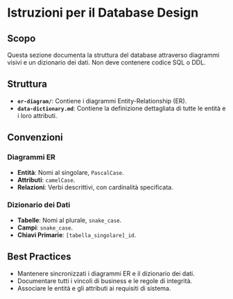 # Istruzioni per il Database Design

## Scopo

Questa sezione documenta la struttura del database attraverso diagrammi visivi e un dizionario dei dati. Non deve contenere codice SQL o DDL.

## Struttura

- **`er-diagram/`**: Contiene i diagrammi Entity-Relationship (ER).
- **`data-dictionary.md`**: Contiene la definizione dettagliata di tutte le entità e i loro attributi.

## Convenzioni

### Diagrammi ER

- **Entità**: Nomi al singolare, `PascalCase`.
- **Attributi**: `camelCase`.
- **Relazioni**: Verbi descrittivi, con cardinalità specificata.

### Dizionario dei Dati

- **Tabelle**: Nomi al plurale, `snake_case`.
- **Campi**: `snake_case`.
- **Chiavi Primarie**: `[tabella_singolare]_id`.

## Best Practices

- Mantenere sincronizzati i diagrammi ER e il dizionario dei dati.
- Documentare tutti i vincoli di business e le regole di integrità.
- Associare le entità e gli attributi ai requisiti di sistema.